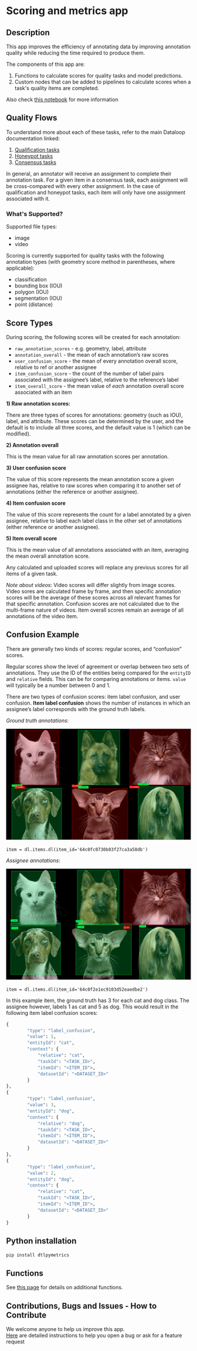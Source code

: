 # Scoring and metrics app


## Description

This app improves the efficiency of annotating data by improving annotation quality while reducing the time required to
produce them.

The components of this app are:

1. Functions to calculate scores for quality tasks and model predictions.
2. Custom nodes that can be added to pipelines to calculate scores when a task's quality items are completed.

Also check [this notebook](docs/metrics.ipynb) for more information

## Quality Flows
To understand more about each of these tasks, refer to the main Dataloop documentation linked:

1. [Qualification tasks](https://dataloop.ai/docs/qualification-honeypot)
2. [Honeypot tasks](https://dataloop.ai/docs/qualification-honeypot#honeypot)
3. [Consensus tasks](https://dataloop.ai/docs/consensus)


In general, an annotator will receive an assignment to complete their annotation task. For a given item in a consensus task, 
each assignment will be cross-compared with every other assignment. In the case of qualification and honeypot tasks, 
each item will only have one assignment associated with it. 

### What's Supported?

Supported file types:
- image
- video

Scoring is currently supported for quality tasks with the following annotation types (with geometry score method in parentheses, where applicable):
- classification
- bounding box (IOU)
- polygon (IOU)
- segmentation (IOU)
- point (distance)


## Score Types

During scoring, the following scores will be created for each annotation:

- `raw_annotation_scores` -  e.g. geometry, label, attribute
- `annotation_overall` - the mean of each annotation’s raw scores
- `user_confusion_score` - the mean of every annotation overall score, relative to ref or another assignee
- `item_confusion_score` - the count of the number of label pairs associated with the assignee’s label, relative to the reference’s label
- `item_overall_score` - the mean value of *each* annotation overall score associated with an item

**1) Raw annotation scores:** 

There are three types of scores for annotations: geometry (such as IOU), label, and attribute. These scores can be determined by the user, and the default is to include all three scores, and the default value is 1 (which can be modified).

**2) Annotation overall**

This is the mean value for all raw annotation scores per annotation. 

**3) User confusion score**

The value of this score represents the mean annotation score a given assignee has, relative to raw scores when comparing it to another set of annotations (either the reference or another assignee). 

**4) Item confusion score**

The value of this score represents the count for a label annotated by a given assignee, relative to label each label class in the other set of annotations (either reference or another assignee).

**5) Item overall score**

This is the mean value of all annotations associated with an item, averaging the mean overall annotation score.

Any calculated and uploaded scores will replace any previous scores for all items of a given task.

_Note about videos_: Video scores will differ slightly from image scores. Video sores are calculated frame by frame, and then specific annotation scores will be the average of these scores across all relevant frames for that specific annotation. Confusion scores are not calculated due to the multi-frame nature of videos. Item overall scores remain an average of all annotations of the video item.

## Confusion Example

There are generally two kinds of scores: regular scores, and “confusion” scores. 

Regular scores show the level of agreement or overlap between two sets of annotations. They use the ID of the entities being compared for the `entityID` and `relative` fields. This can be for comparing annotations or items. `value` will typically be a number between 0 and 1. 


There are two types of confusion scores: item label confusion, and user confusion. **Item label confusion** shows the number of instances in which an assignee’s label corresponds with the ground truth labels. 

_Ground truth annotations_:

![Cat v dog](assets/cat_dog_annotations_1.png)

`item = dl.items.dl(item_id='64c0fc0730b03f27ca3a58db')`

_Assignee annotations_:

![Cat v dog](assets/cat_dog_annotations_2.png)

`item = dl.items.dl(item_id='64c0f2e1ec9103d52eaedbe2')`


In this example item, the ground truth has 3 for each cat and dog class. The assignee however, labels 1 as cat and 5 as dog. This would result in the following item label confusion scores:

```python
{
        "type": "label_confusion",
        "value": 1,
        "entityId": "cat",
        "context": {
            "relative": "cat",
            "taskId": "<TASK_ID>",
            "itemId": "<ITEM_ID">,
            "datasetId": "<DATASET_ID>"
        }
},
{
        "type": "label_confusion",
        "value": 3,
        "entityId": "dog",
        "context": {
            "relative": "dog",
            "taskId": "<TASK_ID>",
            "itemId": "<ITEM_ID">,
            "datasetId": "<DATASET_ID>"
        }
},
{
        "type": "label_confusion",
        "value": 2,
        "entityId": "dog",
        "context": {
            "relative": "cat",
            "taskId": "<TASK_ID>",
            "itemId": "<ITEM_ID">,
            "datasetId": "<DATASET_ID>"
        }
}
```

## Python installation

```shell
pip install dtlpymetrics
```

## Functions

See [this page](docs/dtlpymetrics_fxns.md) for details on additional functions.

## Contributions, Bugs and Issues - How to Contribute

We welcome anyone to help us improve this app.  
[Here](CONTRIBUTING.md) are detailed instructions to help you open a bug or ask for a feature request
